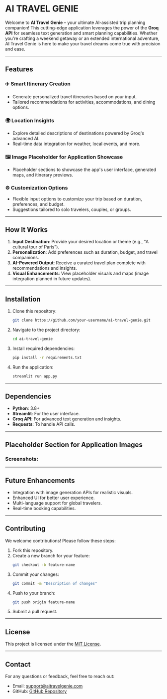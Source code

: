 # AI TRAVEL GENIE

Welcome to **AI Travel Genie** – your ultimate AI-assisted trip planning companion! This cutting-edge application leverages the power of the **Groq API** for seamless text generation and smart planning capabilities. Whether you're crafting a weekend getaway or an extended international adventure, AI Travel Genie is here to make your travel dreams come true with precision and ease.

---

## Features

### ✈️ Smart Itinerary Creation
- Generate personalized travel itineraries based on your input.
- Tailored recommendations for activities, accommodations, and dining options.

### 🌍 Location Insights
- Explore detailed descriptions of destinations powered by Groq's advanced AI.
- Real-time data integration for weather, local events, and more.

### 🖼️ Image Placeholder for Application Showcase
- Placeholder sections to showcase the app's user interface, generated maps, and itinerary previews.

### ⚙️ Customization Options
- Flexible input options to customize your trip based on duration, preferences, and budget.
- Suggestions tailored to solo travelers, couples, or groups.

---

## How It Works

1. **Input Destination**: Provide your desired location or theme (e.g., "A cultural tour of Paris").
2. **Personalization**: Add preferences such as duration, budget, and travel companions.
3. **AI-Powered Output**: Receive a curated travel plan complete with recommendations and insights.
4. **Visual Enhancements**: View placeholder visuals and maps (image integration planned in future updates).

---

## Installation

1. Clone this repository:
   ```bash
   git clone https://github.com/your-username/ai-travel-genie.git
   ```
2. Navigate to the project directory:
   ```bash
   cd ai-travel-genie
   ```
3. Install required dependencies:
   ```bash
   pip install -r requirements.txt
   ```
4. Run the application:
   ```bash
   streamlit run app.py
   ```

---

## Dependencies

- **Python**: 3.8+
- **Streamlit**: For the user interface.
- **Groq API**: For advanced text generation and insights.
- **Requests**: To handle API calls.

---

## Placeholder Section for Application Images

### Screenshots:

[](1.png)
[](2.png)
[](3.png)

---

## Future Enhancements

- Integration with image generation APIs for realistic visuals.
- Enhanced UI for better user experience.
- Multi-language support for global travelers.
- Real-time booking capabilities.

---

## Contributing

We welcome contributions! Please follow these steps:

1. Fork this repository.
2. Create a new branch for your feature:
   ```bash
   git checkout -b feature-name
   ```
3. Commit your changes:
   ```bash
   git commit -m "Description of changes"
   ```
4. Push to your branch:
   ```bash
   git push origin feature-name
   ```
5. Submit a pull request.

---

## License

This project is licensed under the [MIT License](LICENSE).

---

## Contact

For any questions or feedback, feel free to reach out:
- Email: support@aitravelgenie.com
- GitHub: [GitHub Repository](https://github.com/your-username/ai-travel-genie)
